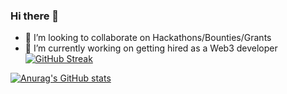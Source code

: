 

### Hi there 👋
<!--
**Stefan1612/Stefan1612** is a ✨ _special_ ✨ repository because its `README.md` (this file) appears on your GitHub profile.

Here are some ideas to get you started:

- 🔭 I’m currently working on ...
- 🌱 I’m currently learning ...
- 👯 I’m looking to collaborate on Hackathons/Bounties/Grants
- 🤔 I’m looking for help with ...
- 💬 Ask me about ...
- 📫 How to reach me: ...
- 😄 Pronouns: ...
- ⚡ Fun fact: ...
-->
- 👯 I’m looking to collaborate on Hackathons/Bounties/Grants
- 🔭 I’m currently working on getting hired as a Web3 developer
[![GitHub Streak](http://github-readme-streak-stats.herokuapp.com?user=Stefan1612&theme=nightowl&date_format=M%20j%5B%2C%20Y%5D)](https://git.io/streak-stats)

[![Anurag's GitHub stats](https://github-readme-stats.vercel.app/api?username=Stefan1612)](https://github.com/anuraghazra/github-readme-stats)
